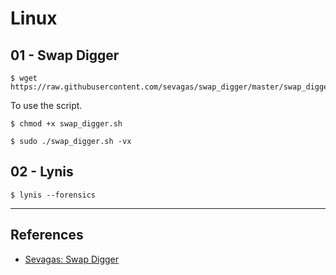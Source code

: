 # Linux

## 01 - Swap Digger

```
$ wget https://raw.githubusercontent.com/sevagas/swap_digger/master/swap_digger.sh
```

To use the script.

```
$ chmod +x swap_digger.sh

$ sudo ./swap_digger.sh -vx
```

## 02 - Lynis

```
$ lynis --forensics
```

---
## References

- [Sevagas: Swap Digger](https://github.com/sevagas/swap_digger)